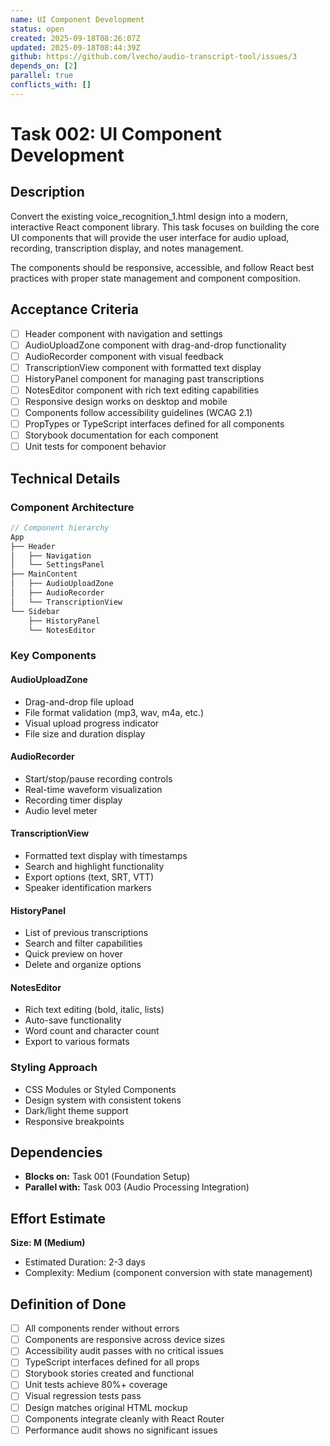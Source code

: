 ```yaml
---
name: UI Component Development
status: open
created: 2025-09-18T08:26:07Z
updated: 2025-09-18T08:44:39Z
github: https://github.com/lvecho/audio-transcript-tool/issues/3
depends_on: [2]
parallel: true
conflicts_with: []
---
```


# Task 002: UI Component Development

## Description

Convert the existing voice_recognition_1.html design into a modern, interactive React component library. This task focuses on building the core UI components that will provide the user interface for audio upload, recording, transcription display, and notes management.

The components should be responsive, accessible, and follow React best practices with proper state management and component composition.

## Acceptance Criteria

- [ ] Header component with navigation and settings
- [ ] AudioUploadZone component with drag-and-drop functionality
- [ ] AudioRecorder component with visual feedback
- [ ] TranscriptionView component with formatted text display
- [ ] HistoryPanel component for managing past transcriptions
- [ ] NotesEditor component with rich text editing capabilities
- [ ] Responsive design works on desktop and mobile
- [ ] Components follow accessibility guidelines (WCAG 2.1)
- [ ] PropTypes or TypeScript interfaces defined for all components
- [ ] Storybook documentation for each component
- [ ] Unit tests for component behavior

## Technical Details

### Component Architecture
```typescript
// Component hierarchy
App
├── Header
│   ├── Navigation
│   └── SettingsPanel
├── MainContent
│   ├── AudioUploadZone
│   ├── AudioRecorder
│   └── TranscriptionView
└── Sidebar
    ├── HistoryPanel
    └── NotesEditor
```

### Key Components

#### AudioUploadZone
- Drag-and-drop file upload
- File format validation (mp3, wav, m4a, etc.)
- Visual upload progress indicator
- File size and duration display

#### AudioRecorder
- Start/stop/pause recording controls
- Real-time waveform visualization
- Recording timer display
- Audio level meter

#### TranscriptionView
- Formatted text display with timestamps
- Search and highlight functionality
- Export options (text, SRT, VTT)
- Speaker identification markers

#### HistoryPanel
- List of previous transcriptions
- Search and filter capabilities
- Quick preview on hover
- Delete and organize options

#### NotesEditor
- Rich text editing (bold, italic, lists)
- Auto-save functionality
- Word count and character count
- Export to various formats

### Styling Approach
- CSS Modules or Styled Components
- Design system with consistent tokens
- Dark/light theme support
- Responsive breakpoints

## Dependencies

- **Blocks on:** Task 001 (Foundation Setup)
- **Parallel with:** Task 003 (Audio Processing Integration)

## Effort Estimate

**Size: M (Medium)**
- Estimated Duration: 2-3 days
- Complexity: Medium (component conversion with state management)

## Definition of Done

- [ ] All components render without errors
- [ ] Components are responsive across device sizes
- [ ] Accessibility audit passes with no critical issues
- [ ] TypeScript interfaces defined for all props
- [ ] Storybook stories created and functional
- [ ] Unit tests achieve 80%+ coverage
- [ ] Visual regression tests pass
- [ ] Design matches original HTML mockup
- [ ] Components integrate cleanly with React Router
- [ ] Performance audit shows no significant issues
